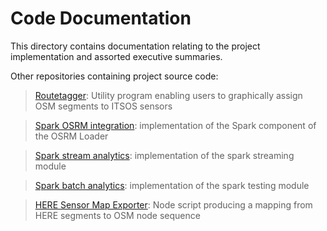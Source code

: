 # Code Documentation

This directory contains documentation relating to the project implementation and assorted executive summaries.

Other repositories containing project source code:

> [Routetagger](https://github.com/TeamMX/routetagger): Utility program enabling users to graphically assign OSM segments to ITSOS sensors

> [Spark OSRM integration](https://github.com/TeamMX/osrm-adapter-batch): implementation of the Spark component of the OSRM Loader

> [Spark stream analytics](https://github.com/TeamMX/speedstream): implementation of the spark streaming module

> [Spark batch analytics](https://github.com/TeamMX/batch-job): implementation of the spark testing module

> [HERE Sensor Map Exporter](https://github.com/TeamMX/here-to-sensor): Node script producing a mapping from HERE segments to OSM node sequence
